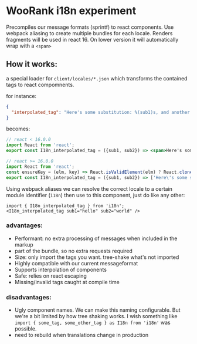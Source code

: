 # WooRank i18n experiment

Precompiles our message formats (sprintf) to react components.
Use webpack aliasing to create multiple bundles for each locale.
Renders fragments will be used in react 16. On lower version it will automatically wrap with a `<span>`

## How it works:

a special loader for `client/locales/*.json` which transforms the contained tags to react compomnents.

for instance:

```json
{
  "interpolated_tag": "Here's some substitution: %(sub1)s, and another: %(sub2)s"
}
```

becomes:

```jsx
// react < 16.0.0
import React from 'react';
export const I18n_interpolated_tag = ({sub1, sub2}) => <span>Here's some substitution: {sub1}, and another: {sub2}</span>;
```

```jsx
// react >= 16.0.0
import React from 'react';
const ensureKey = (elm, key) => React.isValidElement(elm) ? React.cloneElement(elm,{key}) : elm;
export const I18n_interpolated_tag = ({sub1, sub2}) => ['Here\'s some substitution: ',ensureKey(sub1,'0-1'),', and another: ',ensureKey(sub2,'0-3'),'']
```

Using webpack aliases we can resolve the correct locale to a certain module identifier (`i18n`)
then use to this component, just do like any other:

```
import { I18n_interpolated_tag } from 'i18n';
<I18n_interpolated_tag sub1="hello" sub2="world" />
```

### advantages:
* Performant: no extra processing of messages when included in the markup
* part of the bundle, so no extra requests required
* Size: only import the tags you want. tree-shake what's not imported
* Highly compatible with our current messageformat
* Supports interpolation of components
* Safe: relies on react escaping
* Missing/invalid tags caught at compile time

### disadvantages:
* Ugly component names. We can make this naming configurable. But we're a bit limited by how tree shaking works. I wish something like `import { some_tag, some_other_tag } as I18n from 'i18n'` was possible.
* need to rebuild when translations change in production

